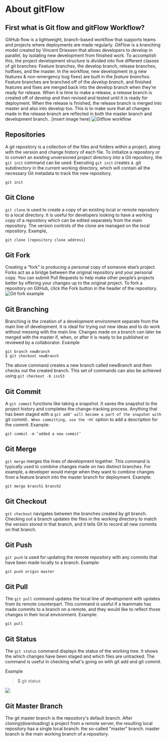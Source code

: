 # About gitFlow

## First what is Git flow and gitFlow Workflow? 
GitHub flow is a lightweight, branch-based workflow that supports teams and projects where deployments are made regularly. _*GitFlow*_ is a branching model created by Vincent Driessen that allows developers to develop in parallel, by isolating new development from finished work. 
To accomplish this, the project development structure is divided into five different classes of git branches: Feature branches, the develop branch, release branches, hotfixes, and the master. In the workflow, new development (e.g new features & non-emergency bug fixes) are built in the *feature branches*. Feature branches are branched off of the *develop branch*, and finished features and fixes are merged back into the develop branch when they’re ready for release. When it is time to make a release, a release branch is created off of develop and then revised and tested until it is ready for deployment. When the release is finished, the release branch is merged into master and also into develop too. This is to make sure that all changes made in the release branch are reflected in both the master branch and development branch.. 
[insert image here]
![Gitflow workflow](../images/gitflow.png)


## Repositories
A git repository is a collection of the files and folders within a project, along with the version and change history of each file. To initialize a repository or to convert an existing unversioned project directory into a Git repository, the  `git init` command can be used. Executing `git init` creates a .git subdirectory in the current working directory, which will contain all the necessary Git metadata to track the new repository.

```
git init
```

## Git Clone
`git clone` is used to create a copy of an existing local or remote repository to a local directory. It is useful for developers looking to have a working copy of a repository which can be edited separately from the main repository. The version controls of the clone are managed on the local repository.
Example, 
```
git clone [repository clone address]
```

## Git Fork
Creating a “fork” is producing a personal copy of someone else’s project. Forks act as a bridge between the original repository and your personal copy. You can submit Pull Requests to help make other people’s projects better by offering your changes up to the original project. To fork a repository on GitHub, click the Fork button in the header of the repository. 
![Git fork example](../images/gitfork.png)
 
## Git Branching
Branching is the creation of a development environment separate from the main line of development. It is ideal for trying out new ideas and to do work without messing with the main line. Changes made on a branch can later be merged with the master if, when, or after it is ready to be published or reviewed by a collaborator.
Example
```
git branch newBranch
$ git checkout newBranch
```
The above command creates a new branch called newBranch and then checks out the created branch. This set of commands can also be achieved using `git checkout -b iss53`

## Git Commit
A `git commit` functions like taking a snapshot.  It saves the snapshot to the project history and completes the change-tracking process. Anything that has been staged with a `git add’ will become a part of the snapshot with `git commit`. When committing, use the `-m` option to add a description for the commit.
Example:
```
git commit -m ‘added a new commit’
```

## Git Merge
`git merge` merges the lines of development together. This command is typically used to combine changes made on two distinct branches. For example, a developer would merge when they want to combine changes from a feature branch into the master branch for deployment.
Example:
```
git merge branch1 branch2 
```

## Git Checkout
`git checkout` navigates between the branches created by git branch. Checking out a branch updates the files in the working directory to match the version stored in that branch, and it tells Git to record all new commits on that branch.

## Git Push
`git push`  is used for updating the remote repository with any commits that have been made locally to a branch.
Example:
```
git push origin master
```

## Git Pull
The `git pull` command updates the local line of development with updates from its remote counterpart. This command is useful if a teammate has made commits to a branch on a remote, and they would like to reflect those changes in their local environment. 
Example:
```
git pull
```


## Git Status   
The `git status` command displays the status of the working tree. It shows the which changes have been staged and which files are untracked. The command is useful in checking what's going on with git add and git commit.   

Example   

 >$ git status   


 ![](../images/status.JPG)  

## Git Master Branch
The git master branch is the repository's default branch. After cloning(downloading) a project from a remote server, the resulting local repository has a single local branch: the so-called "master" branch. master branch is the main working branch of a repository.  


